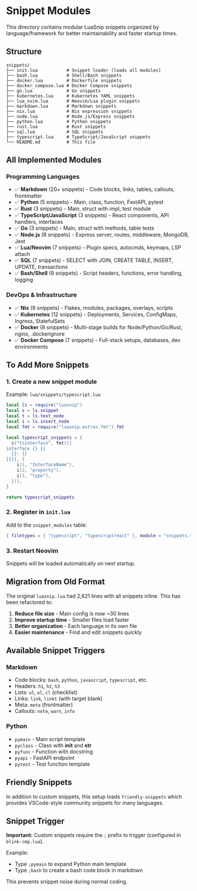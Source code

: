 # Snippet Modules

This directory contains modular LuaSnip snippets organized by language/framework for better maintainability and faster startup times.

## Structure

```
snippets/
├── init.lua           # Snippet loader (loads all modules)
├── bash.lua           # Shell/Bash snippets
├── docker.lua         # Dockerfile snippets
├── docker_compose.lua # Docker Compose snippets
├── go.lua             # Go snippets
├── kubernetes.lua     # Kubernetes YAML snippets
├── lua_nvim.lua       # Neovim/Lua plugin snippets
├── markdown.lua       # Markdown snippets
├── nix.lua            # Nix expression snippets
├── node.lua           # Node.js/Express snippets
├── python.lua         # Python snippets
├── rust.lua           # Rust snippets
├── sql.lua            # SQL snippets
├── typescript.lua     # TypeScript/JavaScript snippets
└── README.md          # This file
```

## All Implemented Modules

### Programming Languages
- ✅ **Markdown** (20+ snippets) - Code blocks, links, tables, callouts, frontmatter
- ✅ **Python** (5 snippets) - Main, class, function, FastAPI, pytest
- ✅ **Rust** (3 snippets) - Main, struct with impl, test module
- ✅ **TypeScript/JavaScript** (3 snippets) - React components, API handlers, interfaces
- ✅ **Go** (3 snippets) - Main, struct with methods, table tests
- ✅ **Node.js** (8 snippets) - Express server, routes, middleware, MongoDB, Jest
- ✅ **Lua/Neovim** (7 snippets) - Plugin specs, autocmds, keymaps, LSP attach
- ✅ **SQL** (7 snippets) - SELECT with JOIN, CREATE TABLE, INSERT, UPDATE, transactions
- ✅ **Bash/Shell** (9 snippets) - Script headers, functions, error handling, logging

### DevOps & Infrastructure
- ✅ **Nix** (9 snippets) - Flakes, modules, packages, overlays, scripts
- ✅ **Kubernetes** (12 snippets) - Deployments, Services, ConfigMaps, Ingress, StatefulSets
- ✅ **Docker** (8 snippets) - Multi-stage builds for Node/Python/Go/Rust, nginx, .dockerignore
- ✅ **Docker Compose** (7 snippets) - Full-stack setups, databases, dev environments

## To Add More Snippets

### 1. Create a new snippet module

Example: `lua/snippets/typescript.lua`

```lua
local ls = require("luasnip")
local s = ls.snippet
local t = ls.text_node
local i = ls.insert_node
local fmt = require("luasnip.extras.fmt").fmt

local typescript_snippets = {
  s("tsinterface", fmt([[
interface {} {{
  {}: {}
}}]], {
    i(1, "InterfaceName"),
    i(2, "property"),
    i(3, "type"),
  })),
}

return typescript_snippets
```

### 2. Register in `init.lua`

Add to the `snippet_modules` table:

```lua
{ filetypes = { "typescript", "typescriptreact" }, module = "snippets.typescript" },
```

### 3. Restart Neovim

Snippets will be loaded automatically on next startup.

## Migration from Old Format

The original `luasnip.lua` had 2,621 lines with all snippets inline. This has been refactored to:

1. **Reduce file size** - Main config is now ~30 lines
2. **Improve startup time** - Smaller files load faster
3. **Better organization** - Each language in its own file
4. **Easier maintenance** - Find and edit snippets quickly

## Available Snippet Triggers

### Markdown
- Code blocks: `bash`, `python`, `javascript`, `typescript`, etc.
- Headers: `h1`, `h2`, `h3`
- Lists: `ul`, `ol`, `cl` (checklist)
- Links: `link`, `linkt` (with target blank)
- Meta: `meta` (frontmatter)
- Callouts: `note`, `warn`, `info`

### Python
- `pymain` - Main script template
- `pyclass` - Class with __init__ and __str__
- `pyfunc` - Function with docstring
- `pyapi` - FastAPI endpoint
- `pytest` - Test function template

## Friendly Snippets

In addition to custom snippets, this setup loads `friendly-snippets` which provides VSCode-style community snippets for many languages.

## Snippet Trigger

**Important:** Custom snippets require the `;` prefix to trigger (configured in `blink-cmp.lua`).

Example:
- Type `;pymain` to expand Python main template
- Type `;bash` to create a bash code block in markdown

This prevents snippet noise during normal coding.
